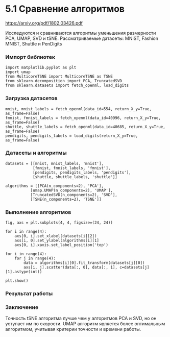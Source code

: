 #  5.1 Сравнение алгоритмов 
https://arxiv.org/pdf/1802.03426.pdf

Исследуются и сравниваются алгоритмы уменьшения размерности PCA, UMAP, SVD и tSNE. 
Рассматриваемые датасеты: MNIST, Fashion MNIST, Shuttle и PenDigits

### Импорт библиотек 
```
import matplotlib.pyplot as plt
import umap
from MulticoreTSNE import MulticoreTSNE as TSNE
from sklearn.decomposition import PCA, TruncatedSVD
from sklearn.datasets import fetch_openml, load_digits
```
### Загрузка датасетов 
```
mnist, mnist_labels = fetch_openml(data_id=554, return_X_y=True, as_frame=False)
fmnist, fmnist_labels = fetch_openml(data_id=40996, return_X_y=True, as_frame=False)
shuttle, shuttle_labels = fetch_openml(data_id=40685, return_X_y=True, as_frame=False)
pendigits, pendigits_labels = load_digits(return_X_y=True, as_frame=False)
```
### Датасеты и алгоритмы  
```
datasets = [[mnist, mnist_labels, 'mnist'],
            [fmnist, fmnist_labels, 'fmnist'],
            [pendigits, pendigits_labels, 'pendigits'],
            [shuttle, shuttle_labels, 'shuttle']]

algorithms = [[PCA(n_components=2), 'PCA'],
           [umap.UMAP(n_components=2), 'UMAP'],
           [TruncatedSVD(n_components=2), 'SVD'],
           [TSNE(n_components=2), 'TSNE']]
```
### Выполнение алгоритмов  
```
fig, axs = plt.subplots(4, 4, figsize=(24, 24))

for i in range(4):
    axs[0, i].set_xlabel(datasets[i][2])
    axs[i, 0].set_ylabel(algorithms[i][1]
    axs[0, i].xaxis.set_label_position('top')

for i in range(4):
    for j in range(4):
        data = algorithms[i][0].fit_transform(datasets[j][0])
        axs[i, j].scatter(data[:, 0], data[:, 1], c=datasets[j][1].astype(int))

plt.show()
```
### Результат работы   

### Заключение
Точность tSNE алгоритма лучше чем у алгоритмов PCA и SVD, но он уступает им по скорости. UMAP алгоритм является более оптимальным алгоритмом, учитывая критерии точности и времени работы.

